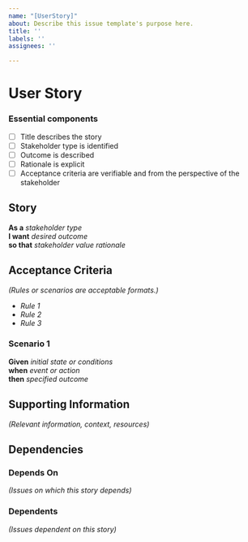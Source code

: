```yaml
---
name: "[UserStory]"
about: Describe this issue template's purpose here.
title: ''
labels: ''
assignees: ''

---
```


# User Story
### Essential components
- [ ] Title describes the story
- [ ] Stakeholder type is identified
- [ ] Outcome is described
- [ ] Rationale is explicit
- [ ] Acceptance criteria are verifiable and from the perspective of the stakeholder

## Story
**As a**  _stakeholder type_  
**I want**  _desired outcome_  
**so that**  _stakeholder value rationale_  

## Acceptance Criteria
_(Rules or scenarios are acceptable formats.)_

* _Rule 1_
* _Rule 2_
* _Rule 3_

### Scenario 1
**Given**  _initial state or conditions_  
**when**  _event or action_  
**then**  _specified outcome_  


## Supporting Information
_(Relevant information, context, resources)_

## Dependencies
### Depends On
_(Issues on which this story depends)_
### Dependents
_(Issues dependent on this story)_
